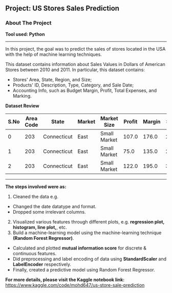 ## Project: US Stores Sales Prediction
### About The Project
**Tool used: Python**

---
In this project, the goal was to predict the sales of stores located in the USA with the help of machine learning techniques. 

This dataset contains information about Sales Values in Dollars of American Stores between 2010 and 2011. In particular, this dataset contains:

- Stores' Area, State, Region, and Size;
- Products' ID, Description, Type, Category, and Sale Date;
- Accounting Info, such as Budget Margin, Profit, Total Expenses, and Marking.

**Dataset Review**

| S.No | Area Code | State       | Market | Market Size  | Profit | Margin | Sales | COGS  | Total Expenses | Marketing | Inventory | Budget Profit | Budget COGS | Budget Margin | Budget Sales | ProductId | Date                | Product Type | Product    | Type    |
|------|-----------|-------------|--------|--------------|--------|--------|-------|-------|----------------|-----------|------------|----------------|-------------|---------------|--------------|-----------|---------------------|--------------|------------|---------|
| 0    | 203       | Connecticut | East   | Small Market | 107.0  | 176.0  | 292.0 | 116.0 | 69.0           | 38.0      | 962.0      | 110.0          | 110.0       | 160.0         | 270.0        | 2         | 04/01/10 00:00:00   | Coffee       | Columbian  | Regular |
| 1    | 203       | Connecticut | East   | Small Market | 75.0   | 135.0  | 225.0 | 90.0  | 60.0           | 29.0      | 1148.0     | 90.0           | 80.0        | 130.0         | 210.0        | 2         | 07/01/10 00:00:00   | Coffee       | Columbian  | Regular |
| 2    | 203       | Connecticut | East   | Small Market | 122.0  | 195.0  | 325.0 | 130.0 | 73.0           | 42.0      | 1134.0     | 130.0          | 110.0       | 180.0         | 290.0        | 2         | 11/01/10 00:00:00   | Coffee       | Columbian  | Regular |



---
**The steps involved were as:**
1. Cleaned the data e.g.
- Changed the date datatype and format.
- Dropped some irrelevant columns.
2. Visualized various features through different plots, e.g. **regression plot, histogram, line plot,**, etc.
3. Build a machine-learning model using the machine-learning technique **(Random Forest Regressor)**.
- Calculated and plotted **mutual information score** for discrete & continuous features.
- Did preprocessing and label encoding of data using **StandardScaler** and **LabelEncoder** respectively.
- Finally, created a predictive model using Random Forest Regressor.
  

**For more details, please visit the Kaggle notebook link:**
https://www.kaggle.com/code/mohd647/us-store-sale-prediction
